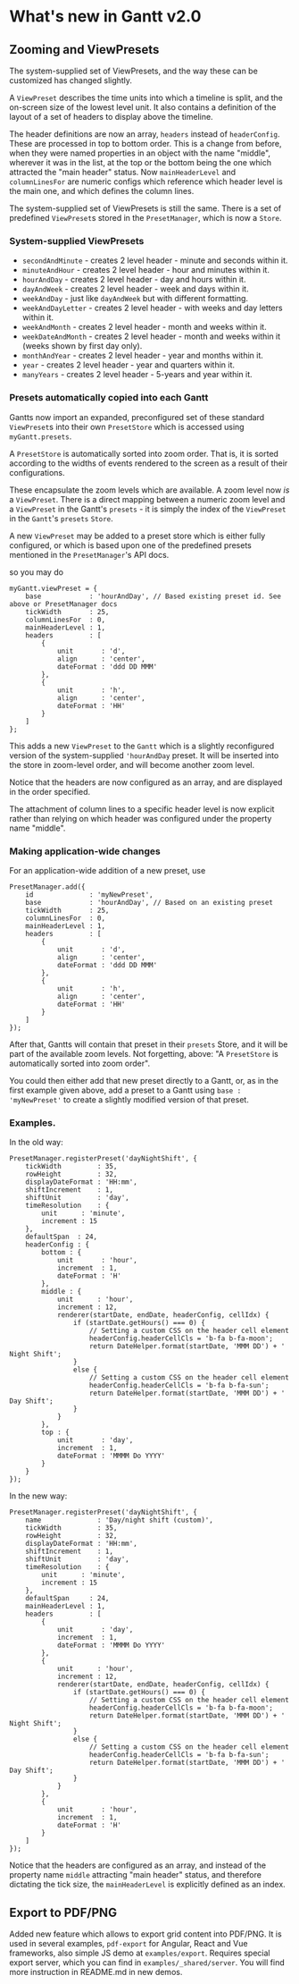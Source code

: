 # What's new in Gantt v2.0

## Zooming and ViewPresets
The system-supplied set of ViewPresets, and the way these can be customized has changed slightly.

A `ViewPreset` describes the time units into which a timeline is split, and the on-screen size of the lowest
level unit. It also contains a definition of the layout of a set of headers to display above the timeline.

The header definitions are now an array, `headers` instead of `headerConfig`. These are processed in top to bottom order.
This is a change from before, when they were named properties in an object with the name "middle", wherever it was in 
the list, at the top or the bottom being the one which attracted the "main header" status. Now `mainHeaderLevel` and 
`columnLinesFor` are numeric configs which reference which header level is the main one, and which defines the column 
lines.

The system-supplied set of ViewPresets is still the same. There is a set of predefined `ViewPreset`s
stored in the `PresetManager`, which is now a `Store`.

### System-supplied ViewPresets
- `secondAndMinute` - creates 2 level header - minute and seconds within it.
- `minuteAndHour` - creates 2 level header - hour and minutes within it.
- `hourAndDay` - creates 2 level header - day and hours within it.
- `dayAndWeek` - creates 2 level header - week and days within it.
- `weekAndDay` - just like `dayAndWeek` but with different formatting.
- `weekAndDayLetter` - creates 2 level header - with weeks and day letters within it.
- `weekAndMonth` - creates 2 level header - month and weeks within it.
- `weekDateAndMonth` - creates 2 level header - month and weeks within it (weeks shown by first day only).
- `monthAndYear` - creates 2 level header - year and months within it.
- `year` - creates 2 level header - year and quarters within it.
- `manyYears` - creates 2 level header - 5-years and year within it.

### Presets automatically copied into each Gantt
Gantts now import an expanded, preconfigured set of these standard `ViewPreset`s into their own `PresetStore` which is 
accessed using `myGantt.presets`.

A `PresetStore` is automatically sorted into zoom order. That is, it is sorted according to the widths of events rendered 
to the screen as a result of their configurations.

These encapsulate the zoom levels which are available. A zoom level now *is* a `ViewPreset`. There is a direct mapping 
between a numeric zoom level and a `ViewPreset` in the Gantt's `presets` - it is simply the index of the `ViewPreset` 
in the `Gantt`'s `presets` `Store`.

A new `ViewPreset` may be added to a preset store which is either fully configured, or which is based upon one
of the predefined presets mentioned in the `PresetManager`'s API docs.

so you may do

```
myGantt.viewPreset = {
    base            : 'hourAndDay', // Based existing preset id. See above or PresetManager docs
    tickWidth       : 25,
    columnLinesFor  : 0,
    mainHeaderLevel : 1,
    headers         : [
        {
            unit       : 'd',
            align      : 'center',
            dateFormat : 'ddd DD MMM'
        },
        {
            unit       : 'h',
            align      : 'center',
            dateFormat : 'HH'
        }
    ]
};
```

This adds a new `ViewPreset` to the `Gantt` which is a slightly reconfigured version of the system-supplied `'hourAndDay` preset. It will be inserted into the store in zoom-level order, and will become another zoom level.

Notice that the headers are now configured as an array, and are displayed in the order specified.

The attachment of column lines to a specific header level is now explicit rather than relying on which header
was configured under the property name "middle".

### Making application-wide changes
For an application-wide addition of a new preset, use

```
PresetManager.add({
    id              : 'myNewPreset',
    base            : 'hourAndDay', // Based on an existing preset
    tickWidth       : 25,
    columnLinesFor  : 0,
    mainHeaderLevel : 1,
    headers         : [
        {
            unit       : 'd',
            align      : 'center',
            dateFormat : 'ddd DD MMM'
        },
        {
            unit       : 'h',
            align      : 'center',
            dateFormat : 'HH'
        }
    ]
});
```

After that, Gantts will contain that preset in their `presets` Store, and it will be part of the available zoom levels.
Not forgetting, above: "A `PresetStore` is automatically sorted into zoom order".

You could then either add that new preset directly to a Gantt, or, as in the first example given above, add a preset to
a Gantt using `base : 'myNewPreset'` to create a slightly modified version of that preset.

### Examples.

In the old way:

```
PresetManager.registerPreset('dayNightShift', {
    tickWidth         : 35,
    rowHeight         : 32,
    displayDateFormat : 'HH:mm',
    shiftIncrement    : 1,
    shiftUnit         : 'day',
    timeResolution    : {
        unit      : 'minute',
        increment : 15
    },
    defaultSpan  : 24,
    headerConfig : {
        bottom : {
            unit       : 'hour',
            increment  : 1,
            dateFormat : 'H'
        },
        middle : {
            unit      : 'hour',
            increment : 12,
            renderer(startDate, endDate, headerConfig, cellIdx) {
                if (startDate.getHours() === 0) {
                    // Setting a custom CSS on the header cell element
                    headerConfig.headerCellCls = 'b-fa b-fa-moon';
                    return DateHelper.format(startDate, 'MMM DD') + ' Night Shift';
                }
                else {
                    // Setting a custom CSS on the header cell element
                    headerConfig.headerCellCls = 'b-fa b-fa-sun';
                    return DateHelper.format(startDate, 'MMM DD') + ' Day Shift';
                }
            }
        },
        top : {
            unit       : 'day',
            increment  : 1,
            dateFormat : 'MMMM Do YYYY'
        }
    }
});
```

In the new way:

```
PresetManager.registerPreset('dayNightShift', {
    name              : 'Day/night shift (custom)',
    tickWidth         : 35,
    rowHeight         : 32,
    displayDateFormat : 'HH:mm',
    shiftIncrement    : 1,
    shiftUnit         : 'day',
    timeResolution    : {
        unit      : 'minute',
        increment : 15
    },
    defaultSpan     : 24,
    mainHeaderLevel : 1,
    headers         : [
        {
            unit       : 'day',
            increment  : 1,
            dateFormat : 'MMMM Do YYYY'
        },
        {
            unit      : 'hour',
            increment : 12,
            renderer(startDate, endDate, headerConfig, cellIdx) {
                if (startDate.getHours() === 0) {
                    // Setting a custom CSS on the header cell element
                    headerConfig.headerCellCls = 'b-fa b-fa-moon';
                    return DateHelper.format(startDate, 'MMM DD') + ' Night Shift';
                }
                else {
                    // Setting a custom CSS on the header cell element
                    headerConfig.headerCellCls = 'b-fa b-fa-sun';
                    return DateHelper.format(startDate, 'MMM DD') + ' Day Shift';
                }
            }
        },
        {
            unit       : 'hour',
            increment  : 1,
            dateFormat : 'H'
        }
    ]
});
```

Notice that the headers are configured as an array, and instead of the property name `middle` attracting "main header" 
status, and therefore dictating the tick size, the `mainHeaderLevel` is explicitly defined as an index.


## Export to PDF/PNG

Added new feature which allows to export grid content into PDF/PNG. It is used in several examples, `pdf-export` for
Angular, React and Vue frameworks, also simple JS demo at `examples/export`. Requires special export server, which
you can find in `examples/_shared/server`. You will find more instruction in README.md in new demos.
